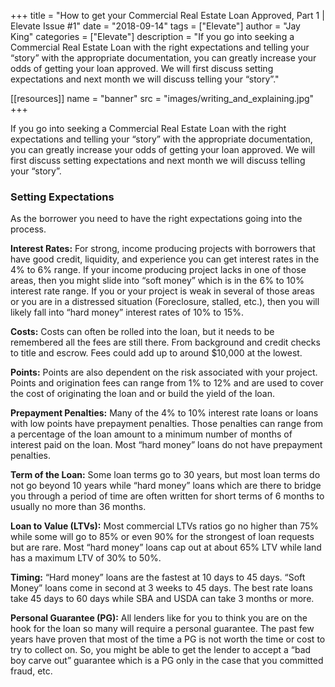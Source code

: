 +++
title = "How to get your Commercial Real Estate Loan Approved, Part 1 | Elevate Issue #1"
date = "2018-09-14"
tags = ["Elevate"]
author = "Jay King"
categories = ["Elevate"]
description = "If you go into seeking a Commercial Real Estate Loan with the right expectations and telling your “story” with the appropriate documentation, you can greatly increase your odds of getting your loan approved. We will first discuss setting expectations and next month we will discuss telling your “story”."

[[resources]]
  name = "banner"
  src = "images/writing_and_explaining.jpg"
+++

If you go into seeking a Commercial Real Estate Loan with the right expectations and telling your “story” with the appropriate documentation, you can greatly increase your odds of getting your loan approved. We will first discuss setting expectations and next month we will discuss telling your “story”.

### Setting Expectations

As the borrower you need to have the right expectations going into the process.

**Interest Rates:** For strong, income producing projects with borrowers that have good credit, liquidity, and experience you can get interest rates in the 4% to 6% range. If your income producing project lacks in one of those areas, then you might slide into “soft money” which is in the 6% to 10% interest rate range. If you or your project is weak in several of those areas or you are in a distressed situation (Foreclosure, stalled, etc.), then you will likely fall into “hard money” interest rates of 10% to 15%.

**Costs:** Costs can often be rolled into the loan, but it needs to be remembered all the fees are still there. From background and credit checks to title and escrow. Fees could add up to around $10,000 at the lowest.

**Points:** Points are also dependent on the risk associated with your project.  Points and origination fees can range from 1% to 12% and are used to cover the cost of originating the loan and or build the yield of the loan.

**Prepayment Penalties:** Many of the 4% to 10% interest rate loans or loans with low points have prepayment penalties. Those penalties can range from a percentage of the loan amount to a minimum number of months of interest paid on the loan. Most “hard money” loans do not have prepayment penalties.

**Term of the Loan:** Some loan terms go to 30 years, but most loan terms do not go beyond 10 years while “hard money” loans which are there to bridge you through a period of time are often written for short terms of 6 months to usually no more than 36 months.

**Loan to Value (LTVs):** Most commercial LTVs ratios go no higher than 75% while some will go to 85% or even 90% for the strongest of loan requests but are rare.  Most “hard money” loans cap out at about 65% LTV while land has a maximum LTV of 30% to 50%.

**Timing:** “Hard money” loans are the fastest at 10 days to 45 days. “Soft Money” loans come in second at 3 weeks to 45 days.  The best rate loans take 45 days to 60 days while SBA and USDA can take 3 months or more.

**Personal Guarantee (PG):** All lenders like for you to think you are on the hook for the loan so many will require a personal guarantee. The past few years have proven that most of the time a PG is not worth the time or cost to try to collect on. So, you might be able to get the lender to accept a “bad boy carve out” guarantee which is a PG only in the case that you committed fraud, etc.